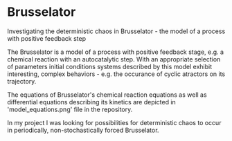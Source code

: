 # Brusselator
Investigating the deterministic chaos in Brusselator - the model of a process with positive feedback step

The Brusselator is a model of a process with positive feedback stage, e.g. a chemical reaction with an autocatalytic step. With an appropriate selection of parameters initial conditions systems described by this model exhibit interesting, complex behaviors - e.g. the occurance of cyclic atractors on its trajectory.

The equations of Brusselator's chemical reaction equations as well as differential equations describing its kinetics are depicted in 'model_equations.png' file in the repository.

In my project I was looking for possibilities for deterministic chaos to occur in periodically, non-stochastically forced Brusselator.
